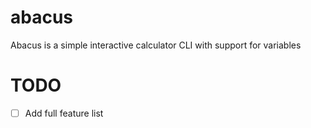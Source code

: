 # abacus
Abacus is a simple interactive calculator CLI with support for variables


# TODO

 - [ ] Add full feature list
